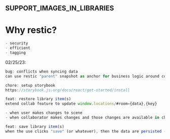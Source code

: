 SUPPORT_IMAGES_IN_LIBRARIES
---

# Why restic?

```js
- security
- efficient
- tagging


```


02/25/23:


```js
bug: conflicts when syncing data
can use restic "parent" snapshot as anchor for business logic around collab syncing


```

```js
chore: setup storybook
https://storybook.js.org/docs/react/get-started/install


```

```js
feat: restore library item(s)
extend collab feature to update window.locations/#room={data},{key}

- when user makes changes to scene
- when collaborator makes changes and those changes are available in child snapshot


```

```js
feat: save library item(s)
when the use clicks "save" (or whatever), then the data are persisted (in restic)


```